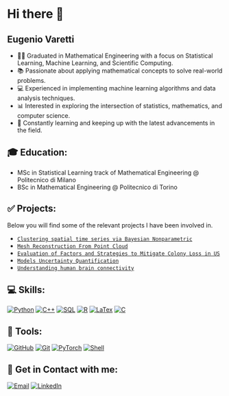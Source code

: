 # Hi there 👋

<!--
**eugeniovaretti/eugeniovaretti** is a ✨ _special_ ✨ repository because its `README.md` (this file) appears on your GitHub profile.

Here are some ideas to get you started:

- 🔭 I’m currently working on ...
- 🌱 I’m currently learning ...
- 👯 I’m looking to collaborate on ...
- 🤔 I’m looking for help with ...
- 💬 Ask me about ...
- 📫 How to reach me: ...
- 😄 Pronouns: ...
- ⚡ Fun fact: ...
-->
## Eugenio Varetti
- 👨‍🎓 Graduated in Mathematical Engineering with a focus on Statistical Learning, Machine Learning, and Scientific Computing.
- 📚 Passionate about applying mathematical concepts to solve real-world problems.
- 💻 Experienced in implementing machine learning algorithms and data analysis techniques.
- 📊 Interested in exploring the intersection of statistics, mathematics, and computer science.
- 🚀 Constantly learning and keeping up with the latest advancements in the field.

## 🎓 Education: 
- MSc in Statistical Learning track of Mathematical Engineering @ Politecnico di Milano
- BSc in Mathematical Engineering @ Politecnico di Torino

## ✅ Projects:
Below you will find some of the relevant projects I have been involved in.
- [`Clustering spatial time series via Bayesian Nonparametric`](https://github.com/eugeniovaretti/PM10_BAYESIAN)
- [`Mesh Reconstruction From Point Cloud`](https://github.com/eugeniovaretti/MeshReconstructionFromPointCloud)
- [`Evaluation of Factors and Strategies to Mitigate Colony Loss in US`](https://github.com/eugeniovaretti/honeybeehealth)
- [`Models Uncertainty Quantification`](https://github.com/eugeniovaretti/compstat_uq)
- [`Understanding human brain connectivity`](https://github.com/eugeniovaretti/AS_BIPOLAR)

## 💻 Skills:
[![Python](https://img.shields.io/badge/Python-FFD43B?style=for-the-badge&logo=python&logoColor=blue)]()
[![C++](https://img.shields.io/badge/C%2B%2B-00599C?style=for-the-badge&logo=c%2B%2B&logoColor=white)]() 
[![SQL](https://img.shields.io/badge/MySQL-005C84?style=for-the-badge&logo=mysql&logoColor=white)]() 
[![R](https://img.shields.io/badge/R-276DC3?style=for-the-badge&logo=r&logoColor=white)]() 
[![LaTex](https://img.shields.io/badge/LaTeX-47A141?style=for-the-badge&logo=LaTeX&logoColor=white)]()
[![C](	https://img.shields.io/badge/C-00599C?style=for-the-badge&logo=c&logoColor=white)]() 

## 🔧 Tools:
[![GitHub](https://img.shields.io/badge/GitHub-100000?style=for-the-badge&logo=github&logoColor=white)]()
[![Git](https://img.shields.io/badge/GIT-E44C30?style=for-the-badge&logo=git&logoColor=white)]()
[![PyTorch](https://img.shields.io/badge/PyTorch-EE4C2C?style=for-the-badge&logo=pytorch&logoColor=white)]()
[![Shell](https://img.shields.io/badge/Shell_Script-121011?style=for-the-badge&logo=gnu-bash&logoColor=white)]()

## 🔗 Get in Contact with me:  
[![Email](https://img.shields.io/badge/Gmail-D14836?style=for-the-badge&logo=gmail&logoColor=white)](mailto:eugenio.varetti@mail.polimi.it) 
[![LinkedIn](https://img.shields.io/badge/LinkedIn-0077B5?style=for-the-badge&logo=linkedin&logoColor=white)](https://www.linkedin.com/in/eugenio-varetti/)

<!--
[![Eugenio's GitHub stats](https://github-readme-stats.vercel.app/api?username=eugeniovaretti)](https://github.com/anuraghazra/github-readme-stats)
-->
